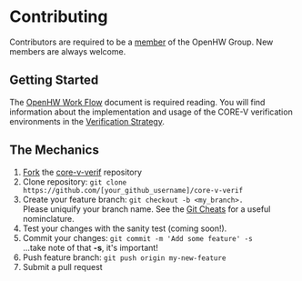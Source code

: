 # Contributing
Contributors are required to be a [member](https://www.openhwgroup.org/membership/) of the OpenHW Group.  New members are always welcome.
## Getting Started
The [OpenHW Work Flow](https://github.com/openhwgroup/core-v-docs/blob/master/verif/Common/OpenHWGroup_WorkFlow.pdf) document is required reading.  You will find information about the implementation and usage of the CORE-V verification environments in the [Verification Strategy](https://github.com/openhwgroup/core-v-docs/blob/master/verif/Common/OpenHWGroup_CORE-V_Verif_Strategy.pdf).

## The Mechanics
1. [Fork](https://help.github.com/articles/fork-a-repo/) the [core-v-verif](https://github.com/openhwgroup/core-v-verif) repository
2. Clone repository: `git clone https://github.com/[your_github_username]/core-v-verif`
3. Create your feature branch: `git checkout -b <my_branch>.`<br> Please uniquify your branch name.  See the [Git Cheats](https://github.com/openhwgroup/core-v-verif/blob/master/GitCheats.txt) for a useful nominclature.
4. Test your changes with the sanity test (coming soon!).
5. Commit your changes: `git commit -m 'Add some feature' -s`<br>...take note of that **-s**, it's important!
6. Push feature branch: `git push origin my-new-feature`
7. Submit a pull request

